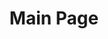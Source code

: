---
title: Main Page
button:
    label: Get Started Free
    link: https://cloud.fluvio.io/signup
---
